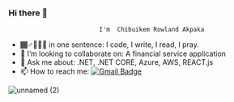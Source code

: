 ### Hi there 👋
                             I'm  Chibuikem Rowland Akpaka
- 🏾‍♂️🚶🏾‍♂️ in one sentence:         I code, I write, I read, I pray.
- 👯 I’m looking to collaborate on: A financial service application
- 💬 Ask me about: .NET, .NET CORE, Azure, AWS, REACT.js
- 📫 How to reach me: [![Gmail Badge](https://img.shields.io/badge/-gmail-c14438?style=for-the-badge&logo=Gmail&logoColor=ffffff)](mailto:chibuikemakpakar@gmail.com) 

![unnamed (2)](https://user-images.githubusercontent.com/72900885/133943703-5d491ca3-789c-4324-8ac8-0dacaad83968.png)
